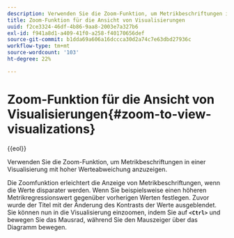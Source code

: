 ```yaml
---
description: Verwenden Sie die Zoom-Funktion, um Metrikbeschriftungen in einer Visualisierung mit hoher Werteabweichung anzuzeigen.
title: Zoom-Funktion für die Ansicht von Visualisierungen
uuid: f2ce3324-46df-4b86-9aa8-2003e7a327b6
exl-id: f941a8d1-a409-41f0-a258-f40170656def
source-git-commit: b1dda69a606a16dccca30d2a74c7e63dbd27936c
workflow-type: tm+mt
source-wordcount: '103'
ht-degree: 22%

---
```


# Zoom-Funktion für die Ansicht von Visualisierungen{#zoom-to-view-visualizations}

{{eol}}

Verwenden Sie die Zoom-Funktion, um Metrikbeschriftungen in einer Visualisierung mit hoher Werteabweichung anzuzeigen.

Die Zoomfunktion erleichtert die Anzeige von Metrikbeschriftungen, wenn die Werte disparater werden. Wenn Sie beispielsweise einen höheren Metrikregressionswert gegenüber vorherigen Werten festlegen. Zuvor wurde der Titel mit der Änderung des Kontrasts der Werte ausgeblendet. Sie können nun in die Visualisierung einzoomen, indem Sie auf **`<Ctrl>`** und bewegen Sie das Mausrad, während Sie den Mauszeiger über das Diagramm bewegen.
